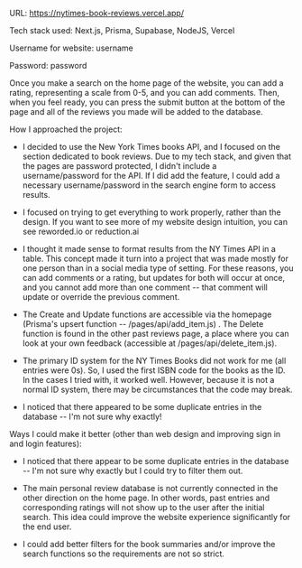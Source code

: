 URL: https://nytimes-book-reviews.vercel.app/


Tech stack used: Next.js, Prisma, Supabase, NodeJS, Vercel


Username for website: username

Password: password

Once you make a search on the home page of the website, you can add a rating, representing a scale from 0-5, and you can add comments. Then, when you feel ready, you can press the submit button at the bottom of the page and all of the reviews you made will be added to the database.


How I approached the project:


- I decided to use the New York Times books API, and I focused on the section dedicated to book reviews. Due to my tech stack, and given that the pages are password protected, I didn't include a username/password for the API. If I did add the feature, I could add a necessary username/password in the search engine form to access results.

- I focused on trying to get everything to work properly, rather than the design. If you want to see more of my website design intuition, you can see reworded.io or reduction.ai

- I thought it made sense to format results from the NY Times API in a table. This concept made it turn into a project that was made mostly for one person than in a social media type of setting. For these reasons, you can add comments or a rating, but updates for both will occur at once, and you cannot add more than one comment -- that comment will update or override the previous comment. 

- The Create and Update functions are accessible via the homepage (Prisma's upsert function -- /pages/api/add_item.js) . The Delete function is found in the other past reviews page, a place where you can look at your own feedback (accessible at /pages/api/delete_item.js).

- The primary ID system for the NY Times Books did not work for me (all entries were 0s). So, I used the first ISBN code for the books as the ID. In the cases I tried with, it worked well. However, because it is not a normal ID system, there may be circumstances that the code may break.

- I noticed that there appeared to be some duplicate entries in the database -- I'm not sure why exactly!



Ways I could make it better (other than web design and improving sign in and login features):


- I noticed that there appear to be some duplicate entries in the database -- I'm not sure why exactly but I could try to filter them out.

- The main personal review database is not currently connected in the other direction on the home page. In other words, past entries and corresponding ratings will not show up to the user after the initial search. This idea could improve the website experience significantly for the end user.

- I could add better filters for the book summaries and/or improve the search functions so the requirements are not so strict. 

